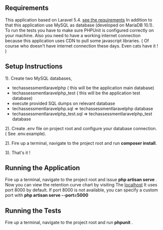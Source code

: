 ## Requirements

This application based on Laravel 5.4. [see the requirements](https://laravel.com/docs/5.4#server-requirements)
In addition to that this application use MySQL as database (developed on MariaDB 10.1).
To run the tests you have to make sure PHPUnit is configured correctly on your machine.
Also you need to have a working internet connection because this application uses CDN to pull some javascript libraries.
( Of course who doesn't have internet connection these days. Even cats have it ! )


## Setup Instructions

1). Create two MySQL databases,
- techassessmentlaravelphp ( this will be the application main database)
- techassessmentlaravelphp_test ( this will be the application test database)
- execute provided SQL dumps on relevant database 
- techassessmentlaravelphp.sql => techassessmentlaravelphp database
- techassessmentlaravelphp_test.sql =>  techassessmentlaravelphp_test database

2). Create .env file on project root and configure your database connection. ( See .env.example).

2). Fire up a terminal, navigate to the project root and run **composer install**.

3). That's it !

## Running the Application

Fire up a terminal, navigate to the project root and issue **php artisan serve** .
Now you can view the retention curve chart by visiting The [localhost](http://localhost:8000/) 
It uses port 8000 by default. If port 8000 is not available, you can specify a custom port with
**php artisan serve --port=5000**

## Running the Tests

Fire up a terminal, navigate to the project root and run **phpunit** .
